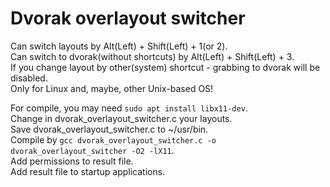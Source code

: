 # Dvorak overlayout switcher
Can switch layouts by Alt(Left) + Shift(Left) + 1(or 2).  
Can switch to dvorak(without shortcuts) by Alt(Left) + Shift(Left) + 3.  
If you change layout by other(system) shortcut - grabbing to dvorak will be disabled.  
Only for Linux and, maybe, other Unix-based OS!  

For compile, you may need ```sudo apt install libx11-dev```.  
Change in dvorak_overlayout_switcher.c your layouts.  
Save dvorak_overlayout_switcher.c to ~/usr/bin.  
Compile by ```gcc dvorak_overlayout_switcher.c -o dvorak_overlayout_switcher -O2 -lX11```.  
Add permissions to result file.  
Add result file to startup applications.  